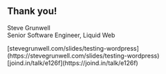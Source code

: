 ## Thank you!
<!-- .element: style="margin-bottom: 1em;" -->

Steve Grunwell<br>
Senior Software Engineer, Liquid Web

<!-- .element: class="slides-link" -->[stevegrunwell.com/slides/testing-wordpress](https://stevegrunwell.com/slides/testing-wordpress)<br>[joind.in/talk/e126f](https://joind.in/talk/e126f)
